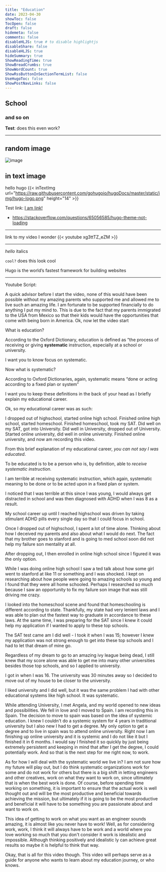 ```yaml
---
title: "Education"
date: 2023-04-30
showToc: false
TocOpen: false
draft: false
hidemeta: false
comments: false
disableHLJS: true # to disable highlightjs
disableShare: false
disableHLJS: true
hideSummary: true
ShowReadingTime: true
ShowBreadCrumbs: true
ShowWordCount: true
ShowRssButtonInSectionTermList: false
UseHugoToc: false
ShowPostNavLinks: false
---
```


## School
### and so on

**Test**: does this even work?

---
## random image 
![image](https://www.detectiveconanworld.com/wiki/images/thumb/c/ce/Flag_of_Catalonia.svg/800px-Flag_of_Catalonia.svg.png)



## in text image 
hello hugo {{< inTextImg url="https://raw.githubusercontent.com/gohugoio/hugoDocs/master/static/img/hugo-logo.png" height="14" >}}

Test link: [I am link!](https://developer.mozilla.org/en-US/docs/Web/Security/Subresource_Integrity)

-   https://stackoverflow.com/questions/65056585/hugo-theme-not-loading
---
link to my video I wonder
{{< youtube xg3ttTZ_eZM >}}

---
*hello* italics

`cool?` does this look cool 

Hugo is the world’s fastest framework for building websites

---
Youtube Script: 

A quick advisor before I start the video, none of this would have been possible without my amazing parents who supported me and allowed me to live such an amazing life. I am fortunate to be supported financially to do anything I put my mind to. This is due to the fact that my parents immigrated to the USA from Mexico so that their kids would have the opportunities that come with being born in America. Ok, now let the video start 

What is education?

According to the Oxford Dictionary, education is defined as “the process of receiving or giving **systematic** instruction, especially at a school or university. 

I want you to know focus on systematic.

Now what is systematic? 

According to Oxford Dictionaries, again, systematic means “done or acting according to a fixed plan or system”

I want you to keep these definitions in the back of your head as I briefly explain my educational career. 

Ok, so my educational career was as such: 

I dropped out of highschool, started online high school. Finished online high school, started homeschool. Finished homeschool, took my SAT. Did well on my SAT, got into University. Did well in University, dropped out of University. Started online university, did well in online university. Finished online university, and now am recording this video. 

From this brief explanation of my educational career, *you can not say I was educated*.

To be educated is to be a person who is, by definition, able to *receive systematic instruction.*

I am terrible at receiving systematic instruction, which again, systematic meaning to be done or to be acted upon in a fixed plan or system. 

I noticed that I was terrible at this since I was young, I would always get distracted in school and was then diagnosed with ADHD when I was 8 as a result. 

My school career up until I reached highschool was driven by taking stimulant ADHD pills every single day so that I could focus in school. 

Once I dropped out of highschool, I spent a lot of time alone. Thinking about how I deceived my parents and also about what I would do next. The fact that my brother goes to stanford and is going to med school soon did not help my failure son mentality at all. 

After dropping out, I then enrolled in online high school since I figured it was the only option. 

While I was doing online high school I saw a ted talk about how some girl went to stanford at like 11 or something and I was shocked. I kept on researching about how people were going to amazing schools so young and I found that they were all home schooled. Perhaps I researched so much because I saw an opportunity to fix my failure son image that was still driving me crazy. 

I looked into the homeschool scene and found that homeschooling is different according to state. Thankfully, my state had very lenient laws and I was able to plan out the fastest way to graduate in accordance to these laws. At the same time, I was preparing for the SAT since I knew it could help my application if I wanted to apply to these top schools. 

The SAT test came am I did well - I took it when I was 15; however I knew my application was not strong enough to get into these top schools and I had to let that dream of mine go. 

Regardless of my dream to go to an amazing ivy league being dead, I still knew that my score alone was able to get me into many other universities besides those top schools, and so I applied to university.

I got in when I was 16. The university was 30 minutes away so I decided to move out of my house to be closer to the university. 

I liked university and I did well, but it was the same problem I had with other educational systems like high school. It was systematic. 

While attending University, I met Angela, and my world opened to new ideas and possibilities. We fell in love and I moved to Spain. I am recording this in Spain. The decision to move to spain was based on the idea of systemic education. I knew I couldn't do a systemic system for 4 years in traditional university but I also new I had to get a degree. My only option to get a degree and to live in spain was to attend online university. Right now I am finishing up online university and it is systemic and I do not like it but I finished it in 6 months. I would say I finished it so quickly by just being extremely persistent and keeping in mind that after I get the degree, I could potentially work. And so that is the next step for me right now, to work. 

As for how I will deal with the systematic world we live in? I am not sure how my future will play out, but I do think systematic organizations work for some and do not work for others but there is a big shift in letting engineers and other creatives, work on what they want to work on, since ultimately that is when the best work is done. Of course, before spending time working on something, it is important to ensure that the actual work is well thought out and will be the most productive and beneficial towards achieving the mission, but ultimately if it is going to be the most productive and beneficial it will have to be something you are passionate about and want to work on.

This idea of getting to work on what you want as an engineer sounds amazing, it is almost like you never have to work! Well, as for considering work, work, I think it will always have to be work and a world where you love working so much that you don't consider it work is idealistic and impossible. Although thinking positively and idealistic ly can achieve great results so maybe it is helpful to think that way. 

Okay, that is all for this video though. This video will perhaps serve as a guide for anyone who wants to learn about my education journey, or who knows.
